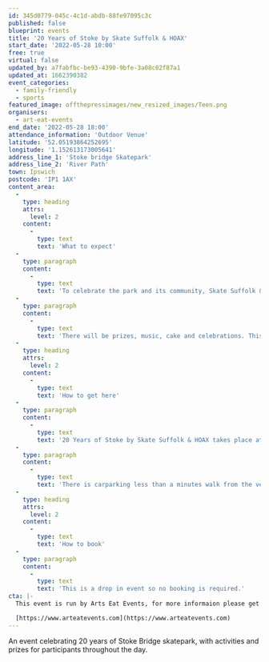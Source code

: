 ```yaml
---
id: 345d0779-045c-4c1d-abdb-88fe97095c3c
published: false
blueprint: events
title: '20 Years of Stoke by Skate Suffolk & HOAX'
start_date: '2022-05-28 10:00'
free: true
virtual: false
updated_by: a7fabfbc-be93-4390-9bfe-3a08c02f87a1
updated_at: 1662390382
event_categories:
  - family-friendly
  - sports
featured_image: offthepressimages/new_resized_images/Teen.png
organisers:
  - art-eat-events
end_date: '2022-05-28 18:00'
attendance_information: 'Outdoor Venue'
latitude: '52.05193864252695'
longitude: '1.152613173005641'
address_line_1: 'Stoke bridge Skatepark'
address_line_2: 'River Path'
town: Ipswich
postcode: 'IP1 1AX'
content_area:
  -
    type: heading
    attrs:
      level: 2
    content:
      -
        type: text
        text: 'What to expect'
  -
    type: paragraph
    content:
      -
        type: text
        text: 'To celebrate the park and its community, Skate Suffolk & HOAX will be hosting a skate event.'
  -
    type: paragraph
    content:
      -
        type: text
        text: 'There will be prizes, music, cake and celebrations. This exciting event will take place on Saturday 28th May, after the St Peter’s Dock mural launch. Art Eat is working with skatepark users and Skate Suffolk to develop a series of activities for all ages throughout the day.'
  -
    type: heading
    attrs:
      level: 2
    content:
      -
        type: text
        text: 'How to get here'
  -
    type: paragraph
    content:
      -
        type: text
        text: '20 Years of Stoke by Skate Suffolk & HOAX takes place at Stoke Bridge Skatepark, IP1 1AX.'
  -
    type: paragraph
    content:
      -
        type: text
        text: 'There is carparking less than a minutes walk from the venue.'
  -
    type: heading
    attrs:
      level: 2
    content:
      -
        type: text
        text: 'How to book'
  -
    type: paragraph
    content:
      -
        type: text
        text: 'This is a drop in event so no booking is required.'
cta: |-
  This event is run by Arts Eat Events, for more informaion please get in touch via:

  [https://www.arteatevents.com](https://www.arteatevents.com)
---
```

An event celebrating 20 years of Stoke Bridge skatepark, with activities and prizes for participants throughout the day.